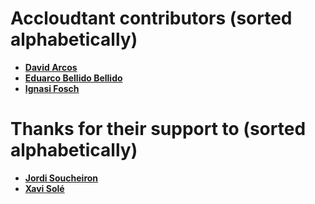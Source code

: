 # Accloudtant contributors (sorted alphabetically)

- **[David Arcos](https://github.com/DZPM)**
- **[Eduarco Bellido Bellido](https://github.com/edubxb)**
- **[Ignasi Fosch](https://github.com/ifosch)**

# Thanks for their support to (sorted alphabetically)

- **[Jordi Soucheiron](https://github.com/jsoucheiron)**
- **[Xavi Solé](https://github.com/xsb)**
